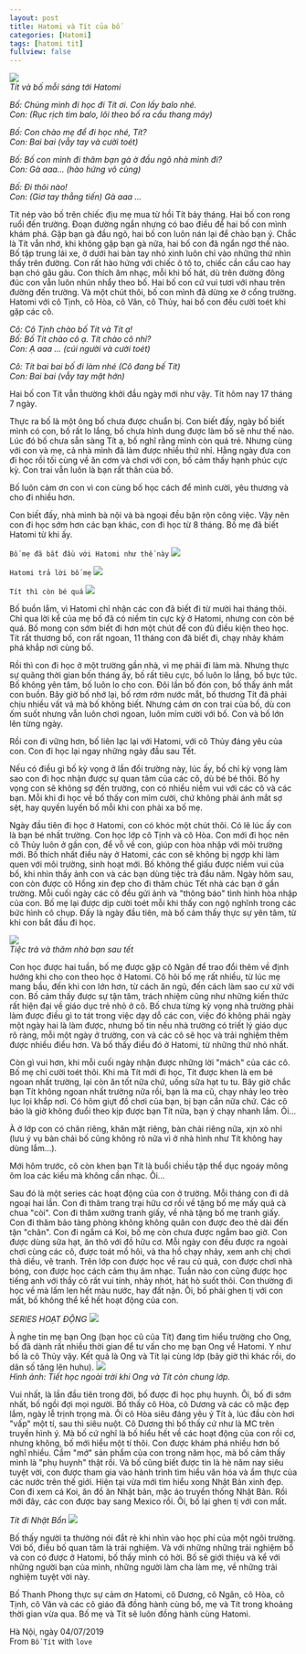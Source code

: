 ```yaml
---
layout: post
title: Hatomi và Tít của bố
categories: [Hatomi]
tags: [hatomi tit]
fullview: false
---
```


![](https://lh3.googleusercontent.com/8a9N0-aUnYY06YC9xRYrAkGfQhUAUTskm9Wcdxpz1p08lbN0NVT2zkkPJ5PckVhlERSKcfobclX5)  
_Tít và bố mỗi sáng tới Hatomi_  

_Bố: Chúng mình đi học đi Tít ơi. Con lấy balo nhé._  
_Con: (Rục rịch tìm balo, lôi theo bố ra cầu thang máy)_  

_Bố: Con chào mẹ để đi học nhé, Tít?_  
_Con: Bai bai (vẫy tay và cười toét)_

_Bố: Bố con mình đi thăm bạn gà ờ đầu ngõ nhà mình đi?_  
_Con: Gà aaa... (hào hứng vô cùng)_

_Bố: Đi thôi nào!_  
_Con: (Giơ tay thẳng tiến) Gà aaa ..._    

Tít nép vào bố trên chiếc địu mẹ mua từ hồi Tít bảy tháng. Hai bố con rong ruổi đến trường. Đoạn đường ngắn nhưng có bao điều để hai bố con mình khám phá. Gặp bạn gà đầu ngõ, hai bố con luôn nán lại để chào bạn ý. Chắc là Tít vẫn nhớ, khi không gặp bạn gà nữa, hai bố con đã ngẩn ngơ thế nào. Bố tập trung lái xe, ở dưới hai bàn tay nhỏ xinh luôn chỉ vào những thứ nhìn thấy trên đường. Con rất hào hứng với chiếc ô tô to, chiếc cần cẩu cao hay bạn chó gâu gâu. Con thích âm nhạc, mỗi khi bố hát, dù trên đường đông đúc con vẫn luôn nhún nhẩy theo bố. Hai bố con cứ vui tươi với nhau trên đường đến trường. Và một chút thôi, bố con mình đã dừng xe ở cổng trường. Hatomi với cô Tịnh, cô Hòa, cô Vân, cô Thủy, hai bố con đều cười toét khi gặp các cô.

_Cô: Cô Tịnh chào bố Tít và Tít ạ!_  
_Bố: Bố Tít chào cô ạ. Tít chào cô nhỉ?_    
_Con: Ạ aaa ... (cúi người và cười toét)_  

_Cô: Tít bai bai bố đi làm nhé (Cô đang bế Tít)_  
_Con: Bai bai (vẫy tay mặt hớn)_  

Hai bố con Tít vẫn thường khởi đầu ngày mới như vậy. Tít hôm nay 17 tháng 7 ngày.  

Thực ra bố là một ông bố chưa được chuẩn bị. Con biết đấy, ngày bố biết mình có con, bố rất lo lắng, bố chưa hình dung được làm bố sẽ như thế nào. Lúc đó bố chưa sẵn sàng Tít ạ, bố nghĩ rằng mình còn quá trẻ. Nhưng cùng với con và mẹ, cả nhà mình đã làm được nhiều thứ nhỉ. Hằng ngày đưa con đi học rồi tối cùng về ăn cơm và chơi với con, bố cảm thấy hạnh phúc cực kỳ. Con trai vẫn luôn là bạn rất thân của bố.

Bố luôn cảm ơn con vì con cùng bố học cách để mình cười, yêu thương và cho đi nhiều hơn.  

Con biết đấy, nhà mình bà nội và bà ngoại đều bận rộn công việc. Vậy nên con đi học sớm hơn các bạn khác, con đi học từ 8 tháng. Bố mẹ đã biết Hatomi từ khi ấy. 

`Bố mẹ đã bắt đầu với Hatomi như thế này`
 ![](https://lh3.googleusercontent.com/aJnqbCS1lpRew8x_dHgE7HL519Z2d91ypStisRbe446u3npEQVd-8pDC70Cby9jDf-f5hp0iybHxAUcc7yVQyluhm60gR1yPw5vDBgvPhnQCs15rifbrGuLnEMOQjXHcXKaIV1kl7vBih6ih-PCYseoO1dK2U9yuQEo3SIXV4uOXWQG1YpnKy7CEDXyHsJj2l6_tMs4bGm-dKMFW5MQA61gvKSb0aIWv_h57z9lFqXaTIV6y8eIVq0I1xhZww226_CNE1jKfe9u7yVM6dazGbuQbS35sauXlS01pMPJ567FlNdzz47T0pKlTwmRm7YSDn_oapZpV-2ohnxVPTVTRfkKI9X1-obvxkOPURaLFlpoJFl5KQ2rDn5B6te-Pq6czLLlb4ihmXdlfWQ8dH9hOrp5Ss5JVPJduOAYweokS8OlZoZmH0kYH-rNsWDP5pXlX01p3GoeNoHw2Wr2KR7xjTV9ixXnL59NOiIp3lqJsSpQf2XZjwqAvb4rUcCVD8SY4I89qSh-qoDgaJkL0WVFiqlIjPSQmArv3nx3aQ1qAc4VyJNR3L4BMHqzrmJ-ZMXsk4Xr-2qX2d2_MpVlO7mnyToo-HU18i7lCIy0mimwHec6X3NHZs4RfIdElOWUxa_ficQCm91gJYuDsB6M_-sbaPKoiyqHpfyKSV_pKnBFqO7cRo2py1QCAaEtvk3uATZEzvmx5MJZTmyQeVRYO6_AwG_1r=w925-h454-no)

`Hatomi trả lời bố mẹ`
![](https://lh3.googleusercontent.com/8g7voGedgC0ySoSpB90QeBUl36x1t_KHpcn0HRGVr8AJV9Cz5upcyr0vBzwzAYrJEYedsrH83F99MBH5-bHDaE4r0E4emE5VTvA67thMp45w0UzacyR7k-v07w5VWiBRuNDDWW2cQIjQGQKg1sTVwzvfKQXLv8iawwWd4rvhWJmIZ0-TFkDaQ1OVe2MhRCuGk4Kb9xWTvN1DIkyGaKiIb_FsLrf2W6pk0GY9UC7corA_7WLurr9v7SsvwvZUbPtieFwE2gEml6uC35NPdZd6jeKlv3XgNf7h3c8Wu2oxim3eckwkLULN9rkeVwiK9EPGzc5LeNl9aeWY9JRq_65qLgvmdk55h6POz2vvIHNIp1smZebzsD4Igfe_fv1Zra2P5q-pPX2NFBEptVaTFJrAtCrCEwcqQznXjBCuGJjz0Gsnc4LBJ5-gjLAHAYXE9A-xGQwmdBt9xX9Qm_tZusH93FsG_s01e9EpI9eOzY3c3MVAP7czOBNxrN8ijk9EHsTSY8iZF9zQF9oCEsT5LJDGfymB_uF7m5x87z2HM9nlmThFid1X9IGTT_cn6i5OZmbxOWndobkxZ9tYeAInBy8wYoFNibn-HXmKVbNNV2s1cmXDMBP88Y2onughnuvO26u70SjDC9aa35eqe6UZ2vTZKSHnsQXsxrU=w948-h408-no)

`Tít thì còn bé quá`
![](https://lh3.googleusercontent.com/BdtnV_u9Hs19CLG2o8WzenFVjznMeUIQ4_fpc02yFXNg-9EjsCMlCAjOKj2Qt5CXgqeNb7kdLg8dHmR2GxgpcFvg5c0XlOsQLrbfj57SSlQBzbHXmISlZlyVGhDBXlAoBWVh96RPYUTWbwxWnugEYRh26K6DJkWA1iFjnLp6hX7Z2X39GKoj1SdS5g1bx1i0iH4VFKBkCzMR5gntvjpkxcKdUqN8LgN2QzBbw8R8w6UmzgUSK9vOAOF82uLqrmvbT_5aEbKco0ZeUY8YjDSNXAaVsad04oks-aqssC0rbtTXya4NEKWMZNLUl85ztpnEHdaYgMVXRv7LIsziBLfljVIh4kyyZKY5TwbnegLVYANq0S2LR6aBwf4R-WZIiTHdo_qEM8Cnp1XVBvICh9jAB6gBNFCO2f3B55DTLIBea5Ii0WFRofAAbm833g22fltKd08Vf8g_KHib49fuBaV6lnwVaf6lR8LYNooUlNjSMM_qXr0yq8K4hGC98UUjXrKzbWtF2xcBrif-iNdCDD38N5pypMxBF6gj2btaSnGzf2d0puB3N1CTytiG5uy6q6qhAaCn6OTSY76uCo7MrzbUuF4TO-gHKDlGSbFoQQDvVJ2eYv2SSqKb5bGqWS1dihD2Qj7UUKlav1_2Za4iiHnQkzZ9gxUDZD4=w957-h411-no)

Bố buồn lắm, vì Hatomi chỉ nhận các con đã biết đi từ mười hai tháng thôi. Chỉ qua lời kể của mẹ bố đã có niềm tin cực kỳ ở Hatomi, nhưng con còn bé quá. Bố mong con sớm biết đi hơn một chút để con đủ điều kiện theo học. Tít rất thương bố, con rất ngoan, 11 tháng con đã biết đi, chạy nhảy khám phá khắp nơi cùng bố.

Rồi thì con đi học ở một trường gần nhà, vì mẹ phải đi làm mà. Nhưng thực sự quãng thời gian bốn tháng ấy, bố rất tiêu cực, bố luôn lo lắng, bố bực tức. Bố không yên tâm, bố luôn lo cho con. Đôi lần bố đón con, bố thấy ánh mắt con buồn. Bây giờ bố nhớ lại, bố rơm rớm nước mắt, bố thương Tít đã phải chịu nhiều vất vả mà bố không biết. Nhưng cảm ơn con trai của bố, dù con ốm suốt nhưng vẫn luôn chơi ngoan, luôn mỉm cười với bố. Con và bố lớn lên từng ngày. 

Rồi con đi vững hơn, bố liên lạc lại với Hatomi, với cô Thủy đáng yêu của con. Con đi học lại ngay những ngày đầu sau Tết.

Nếu có điều gì bố kỳ vọng ở lần đổi trường này, lúc ấy, bố chỉ kỳ vọng làm sao con đi học nhận được sự quan tâm của các cô, dù bé bé thôi. Bố hy vọng con sẽ không sợ đến trường, con có nhiều niềm vui với các cô và các bạn. Mỗi khi đi học về bố thấy con mỉm cười, chứ không phải ánh mắt sợ sệt, hay quyến luyến bố mỗi khi con phải xa bố mẹ.

Ngày đầu tiên đi học ở Hatomi, con có khóc một chút thôi. Có lẽ lúc ấy con là bạn bé nhất trường. Con học lớp cô Tịnh và cô Hòa. Con mới đi học nên cô Thủy luôn ở gần con, để vỗ về con, giúp con hòa nhập với môi trường mới. Bố thích nhất điều này ở Hatomi, các con sẽ không bị ngợp khi làm quen với môi trường, sinh hoạt mới. Bố không thể giấu được niềm vui của bố, khi nhìn thấy ảnh con và các bạn dùng tiệc trà đầu năm. Ngày hôm sau, con còn được cô Hồng xin đẹp cho đi thăm chúc Tết nhà các bạn ở gần trường. Mỗi cuối ngày các cô đều gửi ảnh và "thông báo" tình hình hòa nhập của con. Bố mẹ lại được dịp cười toét mỗi khi thấy con ngộ nghĩnh trong các bức hình cô chụp. Đấy là ngày đầu tiên, mà bố cảm thấy thực sự yên tâm, từ khi con bắt đầu đi học.  

![](https://lh3.googleusercontent.com/iaGHccdZG019ASciqVuEWUkrLOrTrzOlSJ2w8pU0HNZgjUR1CWsxWJ7nEhl7MVe6_53Rbkq57lzO)  
_Tiệc trà và thăm nhà bạn sau tết_

Con học được hai tuần, bố mẹ được gặp cô Ngân để trao đổi thêm về định hướng khi cho con theo học ở Hatomi. Cô hỏi bố mẹ rất nhiều, từ lúc mẹ mang bầu, đến khi con lớn hơn, từ cách ăn ngủ, đến cách làm sao cư xử với con. Bố cảm thấy được sự tận tâm, trách nhiệm cũng như những kiến thức rất hiện đại về giáo dục trẻ nhỏ ở cô. Bố chưa từng kỳ vọng nhà trường phải làm được điều gì to tát trong việc dạy dỗ các con, việc đó không phải ngày một ngày hai là làm được, nhưng bố tin nếu nhà trường có triết lý giáo dục rõ ràng, mỗi một ngày ở trường, con và các cô sẽ học và trải nghiệm thêm được nhiều điều hơn. Và bố thấy điều đó ở Hatomi, từ những thứ nhỏ nhất.  

Còn gì vui hơn, khi mỗi cuối ngày nhận được những lời "mách" của các cô. Bố mẹ chỉ cười toét thôi. Khi mà Tít mới đi học, Tít được khen là em bé ngoan nhất trường, lại còn ăn tốt nữa chứ, uống sữa hạt tu tu. Bây giờ chắc bạn Tít không ngoan nhất trường nữa rồi, bạn là ma cũ, chạy nhảy leo trèo lục lọi khắp nơi. Có hôm giựt đồ chơi của bạn, bị bạn cắn nữa chứ. Các cô bảo là giờ không đuổi theo kịp được bạn Tít nữa, bạn ý chạy nhanh lắm. Ôi...  

À ở lớp con có chăn riêng, khăn mặt riêng, bàn chải riêng nữa, xịn xò nhỉ (lưu ý vụ bàn chải bố cũng không rõ nữa vì ở nhà hình như Tít không hay dùng lắm...).  

Mới hôm trước, cô còn khen bạn Tít là buổi chiều tập thể dục ngoáy mông ôm loa các kiểu mà không cần nhạc. Ôi...

Sau đó là một series các hoạt động của con ở trường. Mỗi tháng con đi dã ngoại hai lần. Con đi thăm trang trại hữu cơ rồi về tặng bố mẹ mấy quả cà chua "còi". Con đi thăm xưởng tranh giấy, về nhà tặng bố mẹ tranh giấy. Con đi thăm bảo tàng phòng không không quân con được đeo thẻ dài đến tận "chân". Con đi ngắm cá Koi, bố mẹ còn chưa được ngắm bao giờ. Con được dùng sữa hạt, ăn thô với đồ hữu cơ. Mỗi ngày con đều được ra ngoài chơi cùng các cô, được toát mồ hôi, và tha hồ chạy nhảy, xem anh chị chơi thả diều, vẽ tranh. Trên lớp con được học về rau củ quả, con được chơi nhà bóng, con được học cách cảm thụ âm nhạc. Tuần nào con cũng được học tiếng anh với thầy cô rất vui tính, nhảy nhót, hát hò suốt thôi. Con thường đi học về mà lấm len hết màu nước, hay đất nặn. 
Ôi, bố phải ghen tị với con mất, bố không thể kể hết hoạt động của con. 

_SERIES HOẠT ĐỘNG_
![](https://lh3.googleusercontent.com/Kw2Xct9uURJ9tGuhoRngkQyn_W3TG2Ve6QIuokiUrNhk7zKttqOxoIk_8M5I8jSatPF8EPQmf_i_)  



À nghe tin mẹ bạn Ong (bạn học cũ của Tít) đang tìm hiểu trường cho Ong, bố đã dành rất nhiều thời gian để tư vấn cho mẹ bạn Ong về Hatomi. Y như bố là cô Thủy vậy. Kết quả là Ong và Tít lại cùng lớp (bây giờ thì khác rồi, do dân số tăng lên huhu).
![](https://lh3.googleusercontent.com/GrQgBmeWGufyRTQnq4oGLW1Y0mcVJsFuZ9BK9PYUgyk6lWS_coj6Jr5AmU6H-JoVQr3ALUjArrxZ)  
*Hình ảnh: Tiết học ngoài trời khi Ong và Tít còn chung lớp.*

Vui nhất, là lần đầu tiên trong đời, bố được đi học phụ huynh. Ôi, bố đi sớm nhất, bố ngồi đợi mọi người. Bố thấy cô Hòa, cô Dương và các cô mặc đẹp lắm, ngày lễ trịnh trọng mà. Ôi cô Hòa siêu đáng yêu ý Tít à, lúc đầu còn hơi "vấp" một tí, sau thì siêu nuột. Cô Dương thì bố thấy cứ như là MC trên truyền hình ý. Mà bố cứ nghĩ là bố hiểu hết về các hoạt động của con rồi cơ, nhưng không, bố mới hiểu một tí thôi. Con được khám phá nhiều hơn bố nghĩ nhiều. Cầm "mớ" sản phẩm của con trong năm học, mà bố cảm thấy mình là "phụ huynh" thật rồi. Và bố cũng biết được tin là hè năm nay siêu tuyệt vời, con được tham gia vào hành trình tìm hiểu văn hóa và ẩm thực của các nước trên thế giới. Hiện tại vừa mới tìm hiểu xong Nhật Bản xinh đẹp. Con đi xem cá Koi, ăn đồ ăn Nhật bản, mặc áo truyền thống Nhật Bản. Rồi mới đây, các con được bay sang Mexico rồi. Ôi, bố lại ghen tị với con mất.  

_Tít đi Nhật Bổn_
![](https://lh3.googleusercontent.com/-QtXCeEd2h07YWGv_XBZGZvWdAtz9dohfKmuma8FIKX-KzM9CNyBrBPz0NXWY7AdKrO1BP7O9eHa)  
  


Bố thấy người ta thường nói đắt rẻ khi nhìn vào học phí của một ngôi trường. Với bố, điều bố quan tâm là trải nghiệm. Và với những những trải nghiệm bố và con có được ở Hatomi, bố thấy mình có hời. Bố sẽ giới thiệu và kể với những người bạn của mình, những người làm cha làm mẹ, về những trải nghiệm tuyệt vời này.

Bố Thanh Phong thực sự cảm ơn Hatomi, cô Dương, cô Ngân, cô Hòa, cô Tịnh, cô Vân và các cô giáo đã đồng hành cùng bố, mẹ và Tít trong khoảng thời gian vừa qua.
Bố mẹ và Tít sẽ luôn đồng hành cùng Hatomi.

Hà Nội, ngày 04/07/2019  
From `Bố Tít` with `love`
